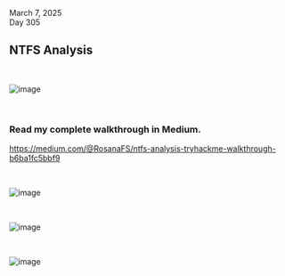 March 7, 2025<br>
Day 305<br>
<h2>NTFS Analysis</h2>

<br>

![image](https://github.com/user-attachments/assets/7441c951-ceb0-47da-8b7c-9f9c03e81826)

<br>

<h3>Read my complete walkthrough in Medium.</h3>

https://medium.com/@RosanaFS/ntfs-analysis-tryhackme-walkthrough-b6ba1fc5bbf9

<br>


![image](https://github.com/user-attachments/assets/288472b5-7284-4412-8d46-2d673e4d0796)

<br>

![image](https://github.com/user-attachments/assets/e260f3df-a8f5-4039-99e8-aa8da50ddb6c)

<br>

![image](https://github.com/user-attachments/assets/bddd7f92-4915-4d06-b3a5-f3086635f9e9)

